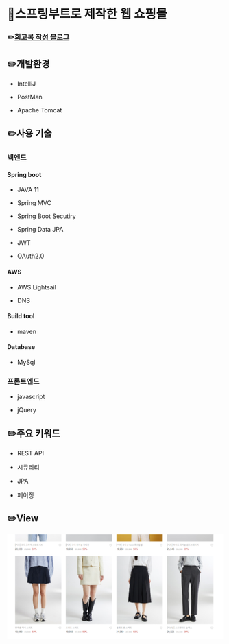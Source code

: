 # :gift:스프링부트로 제작한 웹 쇼핑몰
### :pencil2:[회고록 작성 블로그](https://linlin2.tistory.com/1,"티스토리)
## :pencil2:개발환경
+ IntelliJ

- PostMan

- Apache Tomcat 
## :pencil2:사용 기술
### 백엔드
#### Spring boot
- JAVA 11

- Spring MVC

- Spring Boot Secutiry

- Spring Data JPA

- JWT

- OAuth2.0

#### AWS
- AWS Lightsail
  
- DNS
  
#### Build tool
- maven
#### Database
- MySql
### 프론트엔드
- javascript

- jQuery

## :pencil2:주요 키워드
- REST API

- 시큐리티

- JPA

- 페이징

## :pencil2:View
<img width="712" alt="상품페이지" src="https://github.com/hyelinjung/project_web/blob/main/proj_img.png">


